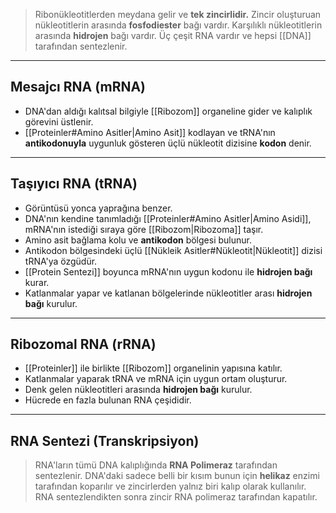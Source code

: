 >Ribonükleotitlerden meydana gelir ve **tek zincirlidir.** Zincir oluşturuan nükleotitlerin arasında **fosfodiester** bağı vardır. Karşılıklı nükleotitlerin arasında **hidrojen** bağı vardır. Üç çeşit RNA vardır ve hepsi [[DNA]] tarafından sentezlenir.

---
## Mesajcı RNA (mRNA)
- DNA'dan aldığı kalıtsal bilgiyle [[Ribozom]] organeline gider ve kalıplık görevini üstlenir.
- [[Proteinler#Amino Asitler|Amino Asit]] kodlayan ve tRNA'nın **antikodonuyla** uygunluk gösteren üçlü nükleotit dizisine **kodon** denir.

---
## Taşıyıcı RNA (tRNA)
- Görüntüsü yonca yaprağına benzer.
- DNA'nın kendine tanımladığı [[Proteinler#Amino Asitler|Amino Asidi]], mRNA'nın istediği sıraya göre [[Ribozom|Ribozoma]] taşır.
- Amino asit bağlama kolu ve **antikodon** bölgesi bulunur.
- Antikodon bölgesindeki üçlü [[Nükleik Asitler#Nükleotit|Nükleotit]] dizisi tRNA'ya özgüdür.
- [[Protein Sentezi]] boyunca mRNA'nın uygun kodonu ile **hidrojen bağı** kurar.
- Katlanmalar yapar ve katlanan bölgelerinde nükleotitler arası **hidrojen bağı** kurulur.

---
## Ribozomal RNA (rRNA)
- [[Proteinler]] ile birlikte [[Ribozom]] organelinin yapısına katılır.
- Katlanmalar yaparak tRNA ve mRNA için uygun ortam oluşturur.
- Denk gelen nükleotitleri arasında **hidrojen bağı** kurulur.
- Hücrede en fazla bulunan RNA çeşididir.

---
## RNA Sentezi (Transkripsiyon)
>RNA'ların tümü DNA kalıplığında **RNA Polimeraz** tarafından sentezlenir. DNA'daki sadece belli bir kısım bunun için **helikaz** enzimi tarafından koparılır ve zincirlerden yalnız biri kalıp olarak kullanılır. RNA sentezlendikten sonra zincir RNA polimeraz tarafından kapatılır.